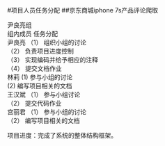 #项目人员任务分配
##京东商城iphone 7s产品评论爬取

尹良亮组<br>
组内成员	任务分配<br>
尹良亮	（1）	组织小组的讨论<br>
        （2）	负责项目进度控制<br>
        （3）	实现编码并给予相应的注释<br>
        （4）	提交文档作业<br>
林莉	 (1)	 参与小组的讨论<br>
         (2)	 编写项目相关的文档<br>
王汉斌	（1）	参与小组讨论<br>
        （2）	提交代码作业<br>
宫丽君	（1）	参与小组的讨论<br>
        （2）	编写项目相关的文档<br>

项目进度：完成了系统的整体结构框架。
